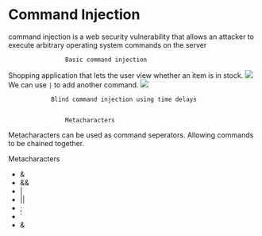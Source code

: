 # Command Injection
command injection is a web security vulnerability that allows an attacker to execute arbitrary operating system commands on the server

					Basic command injection
Shopping application that lets the user view whether an item is in stock.
![](Command1.png)
We can use `|` to add another command.
![](Command2.png)


				Blind command injection using time delays
	

					Metacharacters
Metacharacters can be used as command seperators. Allowing commands to be chained together.

Metacharacters
- &
-  &&
-  |
-  ||
- ;
- `
- &